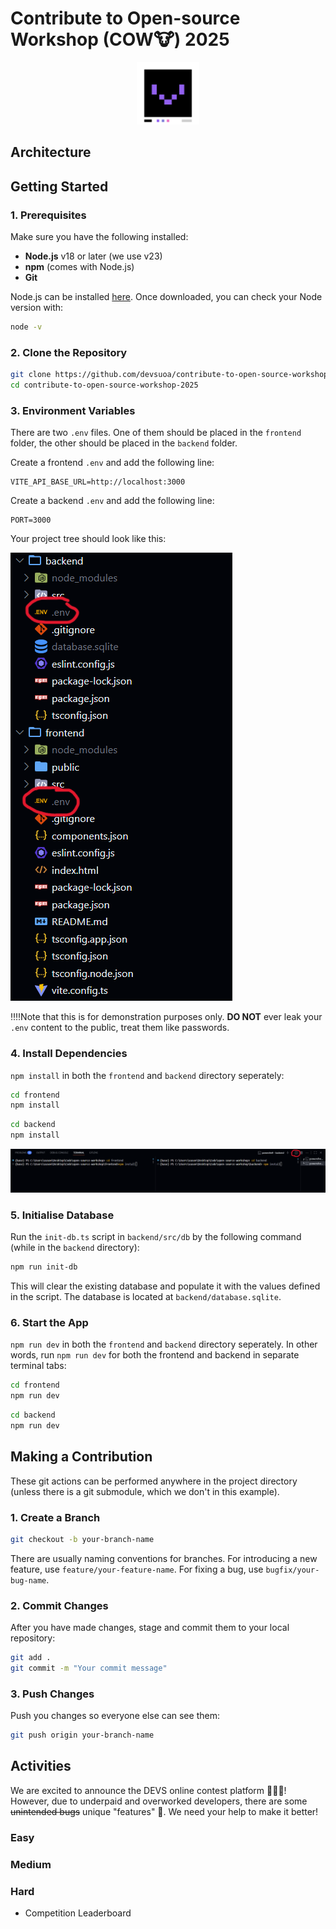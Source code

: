 # Contribute to Open-source Workshop (COW🐮) 2025

<p align="center">
  <img width="100" alt="devs-logo" src="frontend/public/devs-favicon.svg" />
</p>

## Architecture

## Getting Started

### 1. Prerequisites

Make sure you have the following installed:

- **Node.js** v18 or later (we use v23)
- **npm** (comes with Node.js)
- **Git**

Node.js can be installed [here](https://nodejs.org/en/download). Once downloaded, you can check your Node version with:

```bash
node -v
```

### 2. Clone the Repository

```bash
git clone https://github.com/devsuoa/contribute-to-open-source-workshop-2025.git
cd contribute-to-open-source-workshop-2025
```

### 3. Environment Variables

There are two `.env` files. One of them should be placed in the `frontend` folder, the other should be placed in the `backend` folder.

Create a frontend `.env` and add the following line:

```env
VITE_API_BASE_URL=http://localhost:3000
```

Create a backend `.env` and add the following line:

```env
PORT=3000
```

Your project tree should look like this:

![env](/images/env.png)

‼️‼️Note that this is for demonstration purposes only. **DO NOT** ever leak your `.env` content to the public, treat them like passwords.

### 4. Install Dependencies

`npm install` in both the `frontend` and `backend` directory seperately:

```bash
cd frontend
npm install
```

```bash
cd backend
npm install
```

![install](/images/install.png)

### 5. Initialise Database

Run the `init-db.ts` script in `backend/src/db` by the following command (while in the `backend` directory):

```bash
npm run init-db
```

This will clear the existing database and populate it with the values defined in the script. The database is located at `backend/database.sqlite`.

### 6. Start the App

`npm run dev` in both the `frontend` and `backend` directory seperately. In other words, run `npm run dev` for both the frontend and backend in separate terminal tabs:

```bash
cd frontend
npm run dev
```

```bash
cd backend
npm run dev
```

## Making a Contribution

These git actions can be performed anywhere in the project directory (unless there is a git submodule, which we don't in this example).

### 1. Create a Branch

```bash
git checkout -b your-branch-name
```

There are usually naming conventions for branches. For introducing a new feature, use `feature/your-feature-name`. For fixing a bug, use `bugfix/your-bug-name`.

### 2. Commit Changes

After you have made changes, stage and commit them to your local repository:

```bash
git add .
git commit -m "Your commit message"
```

### 3. Push Changes

Push you changes so everyone else can see them:

```bash
git push origin your-branch-name
```

## Activities

We are excited to announce the DEVS online contest platform 🎉🎉🎉! However, due to underpaid and overworked developers, there are some ~~unintended bugs~~ unique "features" 👀. We need your help to make it better!

### Easy

### Medium

### Hard

- Competition Leaderboard